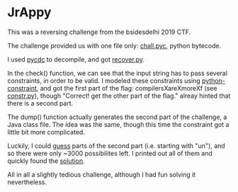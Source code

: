 # JrAppy

This was a reversing challenge from the bsidesdelhi 2019 CTF.

The challenge provided us with one file only: [chall.pyc](chall.pyc), python bytecode.

I used [pycdc](https://github.com/zrax/pycdc) to decompile, and got [recover.py](recover.py).

In the check() function, we can see that the input string has to pass several constraints, in order to be valid.
I modeled these constraints using [python-constraint](https://labix.org/python-constraint), 
and got the first part of the flag: compilersXareXmoreXf (see [constr.py](constr.py)),
though "Correct! get the other part of the flag." alreay hinted that there is a second part.

The dump() function actually generates the second part of the challenge, a Java class file.
The idea was the same, though this time the constraint got a little bit more complicated.

Luckily, I could [guess](constr2.py) parts of the second part (i.e. starting with "un"), and so there were only ~3000 possibilites left.
I printed out all of them and quickly found the [solution](flag_part2.png).

All in all a slightly tedious challenge, although I had fun solving it nevertheless.